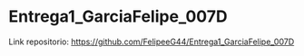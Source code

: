 # Entrega1_GarciaFelipe_007D

Link repositorio: https://github.com/FelipeeG44/Entrega1_GarciaFelipe_007D